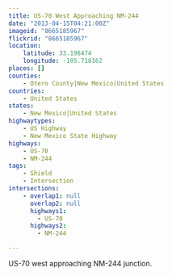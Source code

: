 ```yaml
---
title: US-70 West Approaching NM-244
date: "2013-04-15T04:21:00Z"
imageid: "8665185967"
flickrid: "8665185967"
location:
    latitude: 33.198474
    longitude: -105.718162
places: []
counties:
    - Otero County|New Mexico|United States
countries:
    - United States
states:
    - New Mexico|United States
highwaytypes:
    - US Highway
    - New Mexico State Highway
highways:
    - US-70
    - NM-244
tags:
    - Shield
    - Intersection
intersections:
    - overlap1: null
      overlap2: null
      highways1:
        - US-70
      highways2:
        - NM-244

---
```

US-70 west approaching NM-244 junction.